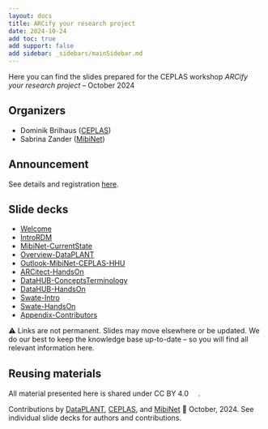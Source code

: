 ```yaml
---
layout: docs
title: ARCify your research project
date: 2024-10-24
add toc: true
add support: false
add sidebar: _sidebars/mainSidebar.md
---
```


Here you can find the slides prepared for the CEPLAS workshop *ARCify your research project* &ndash; October 2024

## Organizers

- Dominik Brilhaus ([CEPLAS](https://www.ceplas.eu/en/research/data-science-and-data-management))
- Sabrina Zander ([MibiNet](https://www.sfb1535.hhu.de/projects/research-area-z/z03))

## Announcement

See details and registration [here](https://nfdi4plants.org/events/2024-10-24_ceplas-arc-workshop/).

## Slide decks

<!-- linked-slides -->
- <a href=./00-Welcome.html target=_blank>Welcome</a>
- <a href=./03-IntroRDM.html target=_blank>IntroRDM</a>
- <a href=./04-MibiNet-CurrentState.html target=_blank>MibiNet-CurrentState</a>
- <a href=./10-Overview-DataPLANT.html target=_blank>Overview-DataPLANT</a>
- <a href=./15-Outlook-MibiNet-CEPLAS-HHU.html target=_blank>Outlook-MibiNet-CEPLAS-HHU</a>
- <a href=./20-ARCitect-HandsOn.html target=_blank>ARCitect-HandsOn</a>
- <a href=./30-DataHUB-ConceptsTerminology.html target=_blank>DataHUB-ConceptsTerminology</a>
- <a href=./31-DataHUB-HandsOn.html target=_blank>DataHUB-HandsOn</a>
- <a href=./50-Swate-Intro.html target=_blank>Swate-Intro</a>
- <a href=./51-Swate-HandsOn.html target=_blank>Swate-HandsOn</a>
- <a href=./99-Appendix-Contributors.html target=_blank>Appendix-Contributors</a>
<!-- linked-slides -->

:warning: Links are not permanent. Slides may move elsewhere or be updated. We do our best to keep the knowledge base up-to-date &ndash; so you will find all relevant information here.

## Reusing materials

All material presented here is shared under CC BY 4.0 <a href="https://creativecommons.org/licenses/by/4.0/"><img src="https://mirrors.creativecommons.org/presskit/buttons/88x31/svg/by.svg" style="height:15px"></a>.

Contributions by [DataPLANT](https://nfdi4plants.org/), [CEPLAS](https://ceplas.eu), and [MibiNet](https://www.sfb1535.hhu.de/) 📆 October, 2024. See individual slide decks for authors and contributions.

